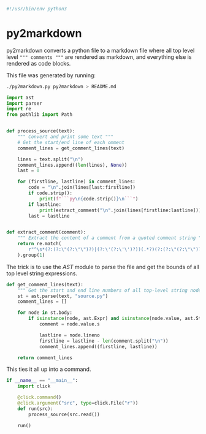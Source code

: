 ```py
#!/usr/bin/env python3
```

# py2markdown

py2markdown converts a python file to a markdown file where all top level
level `""" comments """` are rendered as markdown, and everything else
is rendered as code blocks.

This file was generated by running:
```sh
./py2markdown.py py2markdown > README.md
```

```py
import ast
import parser
import re
from pathlib import Path


def process_source(text):
    """ Convert and print some text """
    # Get the start/end line of each omment
    comment_lines = get_comment_lines(text)

    lines = text.split("\n")
    comment_lines.append((len(lines), None))
    last = 0

    for (firstline, lastline) in comment_lines:
        code = "\n".join(lines[last:firstline])
        if code.strip():
            print(f"```py\n{code.strip()}\n```")
        if lastline:
            print(extract_comment("\n".join(lines[firstline:lastline])))
        last = lastline


def extract_comment(comment):
    """ Extract the content of a comment from a quoted comment string """
    return re.match(
        r"^\s*(?:(?:\"(?:\"\")?)|(?:\'(?:\'\')?))(.*?)(?:(?:\"(?:\"\")?)|(?:\'(?:\'\')?))\s*$", comment, flags=re.DOTALL
    ).group(1)
```

The trick is to use the _AST_ module to parse the file and get
the bounds of all top level string expressions.

```py
def get_comment_lines(text):
    """ Get the start and end line numbers of all top-level string nodes """
    st = ast.parse(text, "source.py")
    comment_lines = []

    for node in st.body:
        if isinstance(node, ast.Expr) and isinstance(node.value, ast.Str):
            comment = node.value.s

            lastline = node.lineno
            firstline = lastline - len(comment.split("\n"))
            comment_lines.append((firstline, lastline))

    return comment_lines
```

This ties it all up into a command.

```py
if __name__ == "__main__":
    import click

    @click.command()
    @click.argument("src", type=click.File("r"))
    def run(src):
        process_source(src.read())

    run()
```
